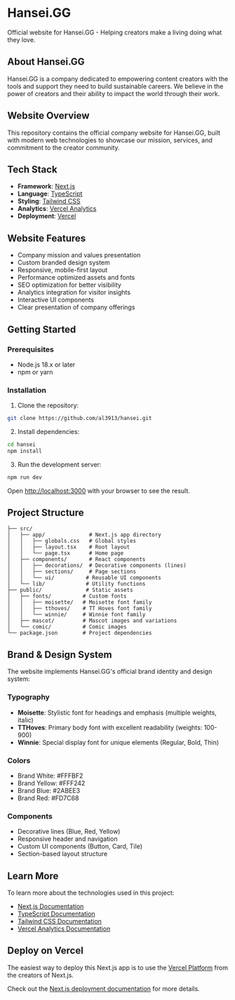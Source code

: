 # Hansei.GG

Official website for Hansei.GG - Helping creators make a living doing what they love.

## About Hansei.GG

Hansei.GG is a company dedicated to empowering content creators with the tools and support they need to build sustainable careers. We believe in the power of creators and their ability to impact the world through their work.

## Website Overview

This repository contains the official company website for Hansei.GG, built with modern web technologies to showcase our mission, services, and commitment to the creator community.

## Tech Stack

- **Framework**: [Next.js](https://nextjs.org/)
- **Language**: [TypeScript](https://www.typescriptlang.org/)
- **Styling**: [Tailwind CSS](https://tailwindcss.com/)
- **Analytics**: [Vercel Analytics](https://vercel.com/analytics)
- **Deployment**: [Vercel](https://vercel.com)

## Website Features

- Company mission and values presentation
- Custom branded design system
- Responsive, mobile-first layout
- Performance optimized assets and fonts
- SEO optimization for better visibility
- Analytics integration for visitor insights
- Interactive UI components
- Clear presentation of company offerings

## Getting Started

### Prerequisites

- Node.js 18.x or later
- npm or yarn

### Installation

1. Clone the repository:
```bash
git clone https://github.com/al3913/hansei.git
```

2. Install dependencies:
```bash
cd hansei
npm install
```

3. Run the development server:
```bash
npm run dev
```

Open [http://localhost:3000](http://localhost:3000) with your browser to see the result.

## Project Structure

```
├── src/
│   ├── app/              # Next.js app directory
│   │   ├── globals.css   # Global styles
│   │   ├── layout.tsx    # Root layout
│   │   └── page.tsx      # Home page
│   ├── components/       # React components
│   │   ├── decorations/  # Decorative components (lines)
│   │   ├── sections/     # Page sections
│   │   └── ui/          # Reusable UI components
│   └── lib/             # Utility functions
├── public/              # Static assets
│   ├── fonts/          # Custom fonts
│   │   ├── moisette/   # Moisette font family
│   │   ├── tthoves/    # TT Hoves font family
│   │   └── winnie/     # Winnie font family
│   ├── mascot/         # Mascot images and variations
│   └── comic/          # Comic images
└── package.json        # Project dependencies
```

## Brand & Design System

The website implements Hansei.GG's official brand identity and design system:

### Typography
- **Moisette**: Stylistic font for headings and emphasis (multiple weights, italic)
- **TTHoves**: Primary body font with excellent readability (weights: 100-900)
- **Winnie**: Special display font for unique elements (Regular, Bold, Thin)

### Colors
- Brand White: #FFFBF2
- Brand Yellow: #FFF242
- Brand Blue: #2ABEE3
- Brand Red: #FD7C68

### Components
- Decorative lines (Blue, Red, Yellow)
- Responsive header and navigation
- Custom UI components (Button, Card, Tile)
- Section-based layout structure

## Learn More

To learn more about the technologies used in this project:

- [Next.js Documentation](https://nextjs.org/docs)
- [TypeScript Documentation](https://www.typescriptlang.org/docs/)
- [Tailwind CSS Documentation](https://tailwindcss.com/docs)
- [Vercel Analytics Documentation](https://vercel.com/docs/analytics)

## Deploy on Vercel

The easiest way to deploy this Next.js app is to use the [Vercel Platform](https://vercel.com/new) from the creators of Next.js.

Check out the [Next.js deployment documentation](https://nextjs.org/docs/app/building-your-application/deploying) for more details.
